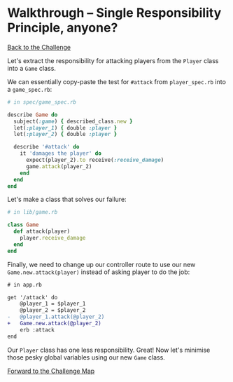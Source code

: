 # Walkthrough – Single Responsibility Principle, anyone?

[Back to the Challenge](../25_srp_anyone.md)

Let's extract the responsibility for attacking players from the `Player` class into a `Game` class.

We can essentially copy-paste the test for `#attack` from `player_spec.rb` into a `game_spec.rb`:

```ruby
# in spec/game_spec.rb

describe Game do
  subject(:game) { described_class.new }
  let(:player_1) { double :player }
  let(:player_2) { double :player }

  describe '#attack' do
    it 'damages the player' do
      expect(player_2).to receive(:receive_damage)
      game.attack(player_2)
    end
  end
end 
```

Let's make a class that solves our failure:

```ruby
# in lib/game.rb

class Game
  def attack(player)
    player.receive_damage
  end
end 
```

Finally, we need to change up our controller route to use our new `Game.new.attack(player)` instead of asking player to do the job:

```diff
# in app.rb

get '/attack' do
    @player_1 = $player_1
    @player_2 = $player_2
-   @player_1.attack(@player_2)
+   Game.new.attack(@player_2)
    erb :attack
end
```

Our `Player` class has one less responsibility. Great! Now let's minimise those pesky global variables using our new `Game` class.

[Forward to the Challenge Map](../README.md)

